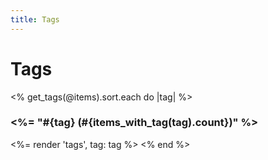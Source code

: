 ```yaml
---
title: Tags
---
```


# Tags
<% get_tags(@items).sort.each do |tag| %>
  <h3><%= "#{tag} (#{items_with_tag(tag).count})" %></h3>
  <%= render 'tags', tag: tag %>
<% end %>
